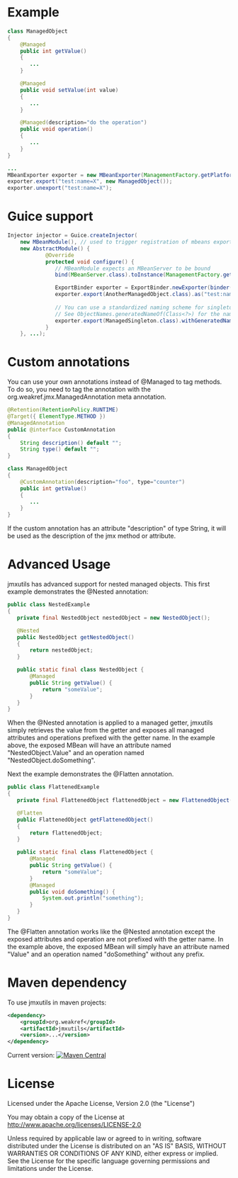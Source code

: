 # Example

```java
class ManagedObject
{
    @Managed
    public int getValue()
    {
       ...
    }

    @Managed
    public void setValue(int value)
    {
       ...
    }

    @Managed(description="do the operation")
    public void operation()
    {
       ...
    }
}

...
MBeanExporter exporter = new MBeanExporter(ManagementFactory.getPlatformMBeanServer());
exporter.export("test:name=X", new ManagedObject());
exporter.unexport("test:name=X");
```

# Guice support

```java
Injector injector = Guice.createInjector(
    new MBeanModule(), // used to trigger registration of mbeans exported via ExportBinder
    new AbstractModule() {
            @Override
            protected void configure() {
               // MBeanModule expects an MBeanServer to be bound
               bind(MBeanServer.class).toInstance(ManagementFactory.getPlatformMBeanServer());

               ExportBinder exporter = ExportBinder.newExporter(binder());
               exporter.export(AnotherManagedObject.class).as("test:name=\"Z\"");
               
               // You can use a standardized naming scheme for singletons if you wish.
               // See ObjectNames.generatedNameOf(Class<?>) for the naming scheme.
               exporter.export(ManagedSingleton.class).withGeneratedName();
            }
    }, ...);
```

# Custom annotations

You can use your own annotations instead of @Managed to tag methods. To do so, you need to tag the annotation with
the org.weakref.jmx.ManagedAnnotation meta annotation.

```java
@Retention(RetentionPolicy.RUNTIME)
@Target({ ElementType.METHOD })
@ManagedAnnotation
public @interface CustomAnnotation
{
    String description() default "";
    String type() default "";
}

class ManagedObject
{
    @CustomAnnotation(description="foo", type="counter")
    public int getValue()
    {
       ...
    }
}
```

If the custom annotation has an attribute "description" of type String, it will be used as the description of the
jmx method or attribute.

# Advanced Usage

jmxutils has advanced support for nested managed objects.  This first example demonstrates the @Nested annotation:


```java
public class NestedExample
{
   private final NestedObject nestedObject = new NestedObject();

   @Nested
   public NestedObject getNestedObject()
   {
       return nestedObject;
   }

   public static final class NestedObject {
       @Managed
       public String getValue() {
           return "someValue";
       }
   }
}
```

When the @Nested annotation is applied to a managed getter, jmxutils simply retrieves the value from the getter and exposes all managed attributes and operations prefixed with the getter name.  In the example above, the exposed MBean will have an attribute named "NestedObject.Value" and an operation named "NestedObject.doSomething". 

Next the example demonstrates the @Flatten annotation.

```java
public class FlattenedExample
{
   private final FlattenedObject flattenedObject = new FlattenedObject();

   @Flatten
   public FlattenedObject getFlattenedObject()
   {
       return flattenedObject;
   }

   public static final class FlattenedObject {
       @Managed
       public String getValue() {
           return "someValue";
       }
       @Managed
       public void doSomething() {
           System.out.println("something");
       }
   }
}
```

The @Flatten annotation works like the @Nested annotation except the exposed attributes and operation are not prefixed with the getter name.  In the example above, the exposed MBean will simply have an attribute named "Value" and an operation named "doSomething" without any prefix.


# Maven dependency

To use jmxutils in maven projects:

```xml
<dependency>
    <groupId>org.weakref</groupId>
    <artifactId>jmxutils</artifactId>
    <version>...</version>
</dependency>
```

Current version: [![Maven Central](https://img.shields.io/maven-central/v/org.weakref/jmxutils.svg?label=jmxutils)](https://search.maven.org/#search%7Cga%7C1%7Cg%3A%22org.weakref%22%20AND%20a%3A%22jmxutils%22)

# License

Licensed under the Apache License, Version 2.0 (the "License")

You may obtain a copy of the License at http://www.apache.org/licenses/LICENSE-2.0

Unless required by applicable law or agreed to in writing, software
distributed under the License is distributed on an "AS IS" BASIS,
WITHOUT WARRANTIES OR CONDITIONS OF ANY KIND, either express or implied.
See the License for the specific language governing permissions and
limitations under the License.
